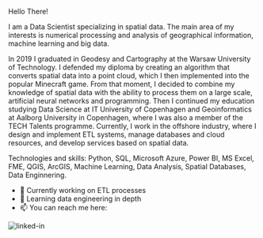 Hello There!

I am a Data Scientist specializing in spatial data. The main area of my interests is numerical processing and analysis of geographical information, machine learning and big data.

In 2019 I graduated in Geodesy and Cartography at the Warsaw University of Technology. I defended my diploma by creating an algorithm that converts spatial data into a point cloud, which I then implemented into the popular Minecraft game. From that moment, I decided to combine my knowledge of spatial data with the ability to process them on a large scale, artificial neural networks and programming. Then I continued my education studying Data Science at IT University of Copenhagen and Geoinformatics at Aalborg University in Copenhagen, where I was also a member of the TECH Talents programme. Currently, I work in the offshore industry, where I design and implement ETL systems, manage databases and cloud resources, and develop services based on spatial data.

Technologies and skills: Python, SQL, Microsoft Azure, Power BI, MS Excel, FME, QGIS, ArcGIS, Machine Learning, Data Analysis, Spatial Databases, Data Enginnering.

- 🔭 Currently working on ETL processes
- 🌱 Learning data engineering in depth
- 📫 You can reach me here:

[<img align="left" alt="linked-in" src="https://img.shields.io/badge/linkedin-%230077B5.svg?&style=for-the-badge&logo=linkedin&logoColor=white" />](https://www.linkedin.com/in/michalak-gis/) 
